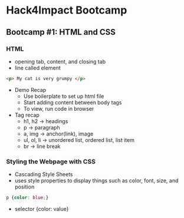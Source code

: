 # Hack4Impact Bootcamp

## Bootcamp #1: HTML and CSS
### HTML
- opening tab, content, and closing tab
- line called element
```html
<p> My cat is very grumpy </p>
```
- Demo Recap
    - Use boilerplate to set up html file
    - Start adding content between body tags
    - To view, run code in browser
- Tag recap
    - h1, h2 -> headings
    - p -> paragraph
    - a, img -> anchor(link), image
    - ul, ol, li -> unordered list, ordered list, list item
    - br -> line break
### Styling the Webpage with CSS
- Cascading Style Sheets
- uses style properties to display things such as color, font, size, and position
```css
p {color: blue;}
```
- selector {color: value}